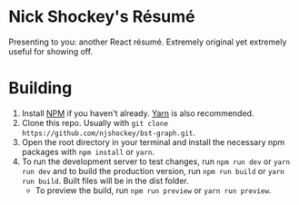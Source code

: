 # Nick Shockey's Résumé

Presenting to you: another React résumé. Extremely original yet extremely useful for showing off.

# Building
1. Install [NPM](https://docs.npmjs.com/downloading-and-installing-node-js-and-npm) if you haven't already. [Yarn](https://yarnpkg.com/getting-started/install) is also recommended.
2. Clone this repo. Usually with `git clone https://github.com/njshockey/bst-graph.git`.
3. Open the root directory in your terminal and install the necessary npm packages with `npm install` or `yarn`.
4. To run the development server to test changes, run `npm run dev` or `yarn run dev` and to build the production version, run `npm run build` or `yarn run build`. Built files will be in the dist folder.
    -  To preview the build, run `npm run preview` or `yarn run preview`.